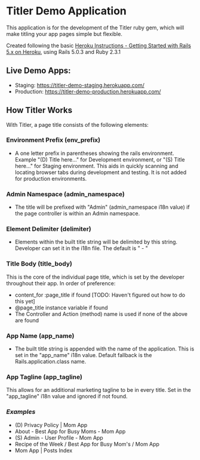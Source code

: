 # Titler Demo Application

This application is for the development of the Titler ruby gem, which will make titling your app pages simple but flexible.

Created following the basic [Heroku Instructions - Getting Started with Rails 5.x on Heroku]("https://devcenter.heroku.com/articles/getting-started-with-rails5"), using Rails 5.0.3 and Ruby 2.3.1

## Live Demo Apps:

- Staging: https://titler-demo-staging.herokuapp.com/
- Production: https://titler-demo-production.herokuapp.com/

## How Titler Works
With Titler, a page title consists of the following elements:

### Environment Prefix (env_prefix)
- A one letter prefix in parentheses showing the rails environment. Example "(D) Title here..."  for Development environment, or "(S) Title here..." for Staging environment. This aids in quickly scanning and locating browser tabs during development and testing. It is not added for production environments.

### Admin Namespace (admin_namespace)
- The title will be prefixed with "Admin" (admin_namespace i18n value) if the page controller is within an Admin namespace.

### Element Delimiter (delimiter)
- Elements within the built title string will be delimited by this string. Developer can set it in the i18n file. The default is " - "

### Title Body (title_body)

This is the core of the individual page title, which is set by the developer throughout their app. In order of preference:

- content_for :page_title if found [TODO: Haven't figured out how to do this yet]
- @page_title instance variable if found
- The Controller and Action (method) name is used if none of the above are found

### App Name (app_name)

- The built title string is appended with the name of the application. This is set in the "app_name" i18n value. Default fallback is the Rails.application.class name.

### App Tagline (app_tagline)

This allows for an additional marketing tagline to be in every title. Set in the "app_tagline" i18n value and ignored if not found.

### _Examples_

- (D) Privacy Policy | Mom App
- About - Best App for Busy Moms - Mom App
- (S) Admin - User Profile - Mom App
- Recipe of the Week / Best App for Busy Mom's / Mom App
- Mom App | Posts Index
